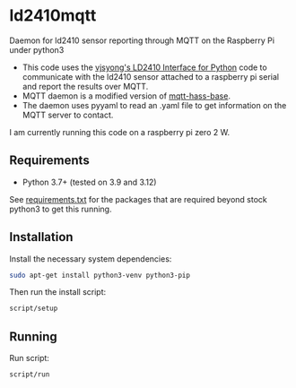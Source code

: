 # ld2410mqtt
Daemon for ld2410 sensor reporting through MQTT on the Raspberry Pi under python3

* This code uses the [vjsyong's LD2410 Interface for Python](https://github.com/vjsyong/LD2410) code to communicate with the ld2410 sensor attached to a raspberry pi serial and report the results over MQTT.
* MQTT daemon is a modified version of [mqtt-hass-base](https://gitlab.com/ttblt-oss/hass/mqtt-hass-base).
* The daemon uses pyyaml to read an .yaml file to get information on the MQTT server to contact.

I am currently running this code on a raspberry pi zero 2 W.

## Requirements
* Python 3.7+ (tested on 3.9 and 3.12)

See [requirements.txt](requirements.txt) for the packages that are required beyond stock python3 to get this running.

## Installation
Install the necessary system dependencies:

``` sh
sudo apt-get install python3-venv python3-pip
```

Then run the install script:

``` sh
script/setup
```

## Running
Run script:

``` sh
script/run
```
